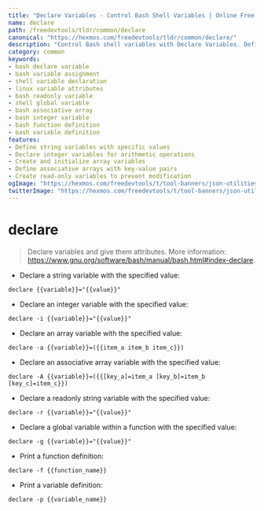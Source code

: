 ```yaml
---
title: "Declare Variables - Control Bash Shell Variables | Online Free DevTools by Hexmos"
name: declare
path: /freedevtools/tldr/common/declare
canonical: "https://hexmos.com/freedevtools/tldr/common/declare/"
description: "Control Bash shell variables with Declare Variables. Define variable types, scopes, and attributes. Improve script efficiency with this command-line tool. Free online tool, no registration required."
category: common
keywords:
- bash declare variable
- bash variable assignment
- shell variable declaration
- linux variable attributes
- bash readonly variable
- shell global variable
- bash associative array
- bash integer variable
- bash function definition
- bash variable definition
features:
- Define string variables with specific values
- Declare integer variables for arithmetic operations
- Create and initialize array variables
- Define associative arrays with key-value pairs
- Create read-only variables to prevent modification
ogImage: "https://hexmos.com/freedevtools/t/tool-banners/json-utilities-banner.png"
twitterImage: "https://hexmos.com/freedevtools/t/tool-banners/json-utilities-banner.png"
---
```


# declare

> Declare variables and give them attributes.
> More information: <https://www.gnu.org/software/bash/manual/bash.html#index-declare>.

- Declare a string variable with the specified value:

`declare {{variable}}="{{value}}"`

- Declare an integer variable with the specified value:

`declare -i {{variable}}="{{value}}"`

- Declare an array variable with the specified value:

`declare -a {{variable}}=({{item_a item_b item_c}})`

- Declare an associative array variable with the specified value:

`declare -A {{variable}}=({{[key_a]=item_a [key_b]=item_b [key_c]=item_c}})`

- Declare a readonly string variable with the specified value:

`declare -r {{variable}}="{{value}}"`

- Declare a global variable within a function with the specified value:

`declare -g {{variable}}="{{value}}"`

- Print a function definition:

`declare -f {{function_name}}`

- Print a variable definition:

`declare -p {{variable_name}}`
